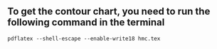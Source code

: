 ## To get the contour chart, you need to run the following command in the terminal

```
pdflatex --shell-escape --enable-write18 hmc.tex
```